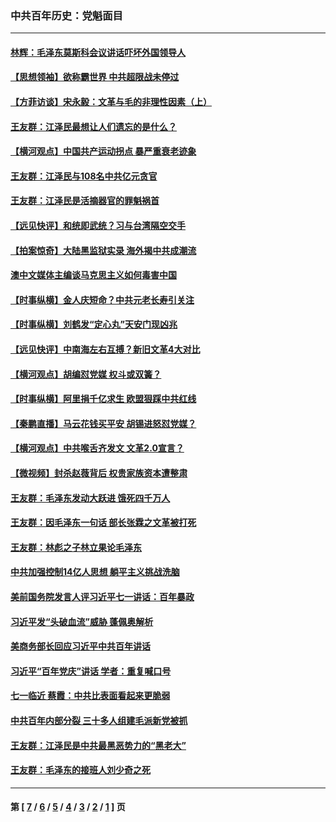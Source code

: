 ### 中共百年历史：党魁面目
---
#### [林辉：毛泽东莫斯科会议讲话吓坏外国领导人](../../pages/nf1176107/n13917931.md?04020430) 
#### [【思想领袖】欲称霸世界 中共超限战未停过](../../pages/nf1176107/n13745142.md?04020430) 
#### [【方菲访谈】宋永毅：文革与毛的非理性因素（上）](../../pages/nf1176107/n13469956.md?04020430) 
#### [王友群：江泽民最想让人们遗忘的是什么？](../../pages/nf1176107/n13408949.md?04020430) 
#### [【横河观点】中国共产运动拐点 暴严重衰老迹象](../../pages/nf1176107/n13388333.md?04020430) 
#### [王友群：江泽民与108名中共亿元贪官](../../pages/nf1176107/n13352358.md?04020430) 
#### [王友群：江泽民是活摘器官的罪魁祸首](../../pages/nf1176107/n13336903.md?04020430) 
#### [【远见快评】和统即武统？习与台湾隔空交手](../../pages/nf1176107/n13297739.md?04020430) 
#### [【拍案惊奇】大陆黑监狱实录 海外揭中共成潮流](../../pages/nf1176107/n13288853.md?04020430) 
#### [澳中文媒体主编谈马克思主义如何毒害中国](../../pages/nf1176107/n13257387.md?04020430) 
#### [【时事纵横】金人庆短命？中共元老长寿引关注](../../pages/nf1176107/n13217934.md?04020430) 
#### [【时事纵横】刘鹤发“定心丸”天安门现凶兆](../../pages/nf1176107/n13215416.md?04020430) 
#### [【远见快评】中南海左右互搏？新旧文革4大对比](../../pages/nf1176107/n13214745.md?04020430) 
#### [【横河观点】胡编怼党媒 权斗或双簧？](../../pages/nf1176107/n13210864.md?04020430) 
#### [【时事纵横】阿里捐千亿求生 欧盟狠踩中共红线](../../pages/nf1176107/n13206431.md?04020430) 
#### [【秦鹏直播】马云花钱买平安 胡锡进怒怼党媒？](../../pages/nf1176107/n13206392.md?04020430) 
#### [【横河观点】中共喉舌齐发文 文革2.0宣言？](../../pages/nf1176107/n13201248.md?04020430) 
#### [【微视频】封杀赵薇背后 权贵家族资本遭整肃](../../pages/nf1176107/n13197798.md?04020430) 
#### [王友群：毛泽东发动大跃进 饿死四千万人](../../pages/nf1176107/n13177158.md?04020430) 
#### [王友群：因毛泽东一句话 部长张霖之文革被打死](../../pages/nf1176107/n13161711.md?04020430) 
#### [王友群：林彪之子林立果论毛泽东](../../pages/nf1176107/n13128622.md?04020430) 
#### [中共加强控制14亿人思想 躺平主义挑战洗脑](../../pages/nf1176107/n13094299.md?04020430) 
#### [美前国务院发言人评习近平七一讲话：百年暴政](../../pages/nf1176107/n13066986.md?04020430) 
#### [习近平发“头破血流”威胁 蓬佩奥解析](../../pages/nf1176107/n13063604.md?04020430) 
#### [美商务部长回应习近平中共百年讲话](../../pages/nf1176107/n13062903.md?04020430) 
#### [习近平“百年党庆”讲话 学者：重复喊口号](../../pages/nf1176107/n13061411.md?04020430) 
#### [七一临近 蔡霞：中共比表面看起来更脆弱](../../pages/nf1176107/n13056418.md?04020430) 
#### [中共百年内部分裂 三十多人组建毛派新党被抓](../../pages/nf1176107/n13044023.md?04020430) 
#### [王友群：江泽民是中共最黑恶势力的“黑老大”](../../pages/nf1176107/n13022180.md?04020430) 
#### [王友群：毛泽东的接班人刘少奇之死](../../pages/nf1176107/n12991772.md?04020430) 

---
#### 第 [ [7](./7.md?04020430) / [6](./6.md?04020430) / [5](./5.md?04020430) / [4](./4.md?04020430) / [3](./3.md?04020430) / [2](./2.md?04020430) / [1](./1.md?04020430) ] 页
